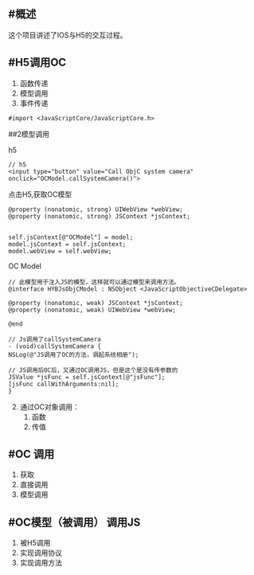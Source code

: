 #概述
--------
这个项目讲述了IOS与H5的交互过程。

#H5调用OC
--------
1. 函数传递
2. 模型调用
3. 事件传递

```
#import <JavaScriptCore/JavaScriptCore.h>
```

##2模型调用

h5
```
// h5
<input type="button" value="Call ObjC system camera" onclick="OCModel.callSystemCamera()">
```

点击H5,获取OC模型

```
@property (nonatomic, strong) UIWebView *webView;
@property (nonatomic, strong) JSContext *jsContext;


self.jsContext[@"OCModel"] = model;
model.jsContext = self.jsContext;
model.webView = self.webView;

```

OC Model

```
// 此模型用于注入JS的模型，这样就可以通过模型来调用方法。
@interface HYBJsObjCModel : NSObject <JavaScriptObjectiveCDelegate>

@property (nonatomic, weak) JSContext *jsContext;
@property (nonatomic, weak) UIWebView *webView;

@end

// Js调用了callSystemCamera
- (void)callSystemCamera {
NSLog(@"JS调用了OC的方法，调起系统相册");

// JS调用后OC后，又通过OC调用JS，但是这个是没有传参数的
JSValue *jsFunc = self.jsContext[@"jsFunc"];
[jsFunc callWithArguments:nil];
}

```


2. 通过OC对象调用：
    1. 函数
    2. 传值


#OC 调用
-----------
1. 获取
2. 直接调用
3. 模型调用

#OC模型（被调用） 调用JS
-----------
1. 被H5调用
2. 实现调用协议
1. 实现调用方法
